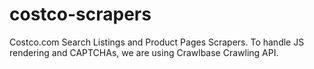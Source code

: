 # costco-scrapers
Costco.com Search Listings and Product Pages Scrapers. To handle JS rendering and CAPTCHAs, we are using Crawlbase Crawling API.
